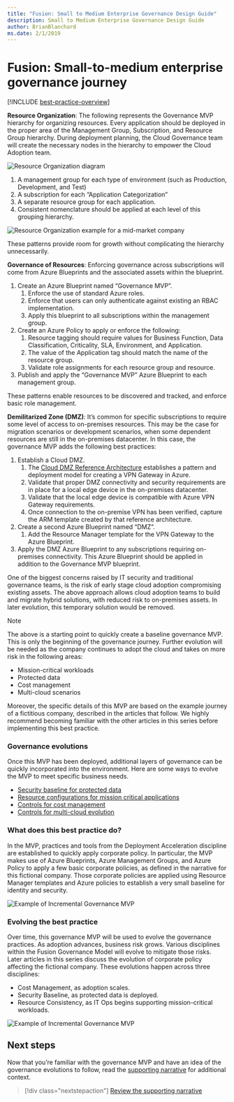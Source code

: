 ```yaml
---
title: "Fusion: Small to Medium Enterprise Governance Design Guide"
description: Small to Medium Enterprise Governance Design Guide
author: BrianBlanchard
ms.date: 2/1/2019
---
```


# Fusion: Small-to-medium enterprise governance journey

[!INCLUDE [best-practice-overview](../../../../../includes/cloud-adoption/design-guide/best-practice-overview.md)]

**Resource Organization**: The following represents the Governance MVP hierarchy for organizing resources. Every application should be deployed in the proper area of the Management Group, Subscription, and Resource Group hierarchy. During deployment planning, the Cloud Governance team will create the necessary nodes in the hierarchy to empower the Cloud Adoption team.  

![Resource Organization diagram](../../../_images/governance/resource-organization.png)

1. A management group for each type of environment (such as Production, Development, and Test)
2. A subscription for each “Application Categorization” 
3. A separate resource group for each application.
4. Consistent nomenclature should be applied at each level of this grouping hierarchy. 

![Resource Organization example for a mid-market company](../../../_images/governance/mid-market-resource-organization.png)

These patterns provide room for growth without complicating the hierarchy unnecessarily.

**Governance of Resources**: Enforcing governance across subscriptions will come from Azure Blueprints and the associated assets within the blueprint.

1. Create an Azure Blueprint named “Governance MVP”.
    1. Enforce the use of standard Azure roles.
    2. Enforce that users can only authenticate against existing an RBAC implementation.
    3. Apply this blueprint to all subscriptions within the management group.
2. Create an Azure Policy to apply or enforce the following:
    1. Resource tagging should require values for Business Function, Data Classification, Criticality, SLA, Environment, and  Application.
    2. The value of the Application tag should match the name of the resource group.
    3. Validate role assignments for each resource group and resource.
3. Publish and apply the “Governance MVP” Azure Blueprint to each management group.

These patterns enable resources to be discovered and tracked, and enforce basic role management.

**Demilitarized Zone (DMZ)**: It’s common for specific subscriptions to require some level of access to on-premises resources. This may be the case for migration scenarios or development scenarios, when some dependent resources are still in the on-premises datacenter. In this case, the governance MVP adds the following best practices:

1. Establish a Cloud DMZ. 
    1. The [Cloud DMZ Reference Architecture](http://docs.microsoft.com/en-us/azure/architecture/reference-architectures/dmz/secure-vnet-hybrid) establishes a pattern and deployment model for creating a VPN Gateway in Azure.
    2. Validate that proper DMZ connectivity and security requirements are in place for a local edge device in the on-premises datacenter.
    3. Validate that the local edge device is compatible with Azure VPN Gateway requirements.
    4. Once connection to the on-premise VPN has been verified, capture the ARM template created by that reference architecture.
2. Create a second Azure Blueprint named “DMZ”. 
    1. Add the Resource Manager template for the VPN Gateway to the Azure Blueprint.
3. Apply the DMZ Azure Blueprint to any subscriptions requiring on-premises connectivity. This Azure Blueprint should be applied in addition to the Governance MVP blueprint.

One of the biggest concerns raised by IT security and traditional governance teams, is the risk of early stage cloud adoption compromising existing assets. The above approach allows cloud adoption teams to build and migrate hybrid solutions, with reduced risk to on-premises assets. In later evolution, this temporary solution would be removed.

> [!NOTE]
> The above is a starting point to quickly create a baseline governance MVP. This is only the beginning of the governance journey. Further evolution will be needed as the company continues to adopt the cloud and takes on more risk in the following areas:
>
> - Mission-critical workloads
> - Protected data
> - Cost management
> - Multi-cloud scenarios
>
>Moreover, the specific details of this MVP are based on the example journey of a fictitious company, described in the articles that follow. We highly recommend becoming familiar with the other articles in this series before implementing this best practice.

### Governance evolutions

Once this MVP has been deployed, additional layers of governance can be quickly incorporated into the environment. Here are some ways to evolve the MVP to meet specific business needs.

- [Security baseline for protected data](./protected-data.md)
- [Resource configurations for mission critical applications](./mission-critical.md)
- [Controls for cost management](./cost-control.md)
- [Controls for multi-cloud evolution](./multi-cloud.md)

### What does this best practice do?

In the MVP, practices and tools from the Deployment Acceleration discipline are established to quickly apply corporate policy. In particular, the MVP makes use of Azure Blueprints, Azure Management Groups, and Azure Policy to apply a few basic corporate policies, as defined in the narrative for this fictional company. Those corporate policies are applied using Resource Manager templates and Azure policies to establish a very small baseline for identity and security.

![Example of Incremental Governance MVP](../../../_images/governance/governance-mvp.png)

### Evolving the best practice

Over time, this governance MVP will be used to evolve the governance practices. As adoption advances, business risk grows. Various disciplines within the Fusion Governance Model will evolve to mitigate those risks. Later articles in this series discuss the evolution of corporate policy affecting the fictional company. These evolutions happen across three disciplines: 

- Cost Management, as adoption scales.
- Security Baseline, as protected data is deployed.
- Resource Consistency, as IT Ops begins supporting mission-critical workloads.

![Example of Incremental Governance MVP](../../../_images/governance/governance-evolution.png)


## Next steps

Now that you’re familiar with the governance MVP and have an idea of the governance evolutions to follow, read the [supporting narrative](./use-case.md) for additional context.

> [!div class="nextstepaction"]
> [Review the supporting narrative](./use-case.md)